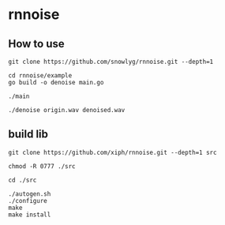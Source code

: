# rnnoise

## How to use

```
git clone https://github.com/snowlyg/rnnoise.git --depth=1

cd rnnoise/example
go build -o denoise main.go 

./main 

./denoise origin.wav denoised.wav
```

## build lib

```
git clone https://github.com/xiph/rnnoise.git --depth=1 src

chmod -R 0777 ./src

cd ./src

./autogen.sh
./configure  
make
make install

```
